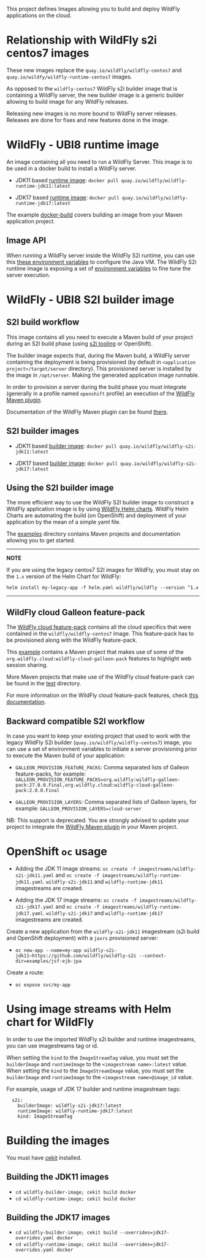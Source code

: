 This project defines Images allowing you to build and deploy WildFly applications on the cloud.

# Relationship with WildFly s2i centos7 images

These new images replace the `quay.io/wildfly/wildfly-centos7` and `quay.io/wildfy/wildfly-runtime-centos7` images.

As opposed to the `wildfly-centos7` WildFly s2i builder image that is containing a WildFly server, the new builder image 
is a generic builder allowing to build image for any WildFly releases.

Releasing new images is no more bound to WildFly server releases. Releases are done for fixes and new features done in the image.

# WildFly - UBI8 runtime image

An image containing all you need to run a WildFly Server. This image is to be used in a docker build to install a WildFly server.

* JDK11 based [runtime image](wildfly-runtime-image/image.yaml): `docker pull quay.io/wildfly/wildfly-runtime-jdk11:latest`

* JDK17 based [runtime image](wildfly-runtime-image/jdk17-overrides.yaml): `docker pull quay.io/wildfly/wildfly-runtime-jdk17:latest`

The example [docker-build](examples/docker-build) covers building an image from your Maven application project.

## Image API

When running a WildFly server inside the WildFly S2i runtime, you can use this [these environment variables](https://github.com/jboss-container-images/openjdk/blob/develop/modules/jvm/api/module.yaml) to configure the Java VM.
The WildFly S2i runtime image is exposing a set of [environment variables](https://github.com/wildfly/wildfly-cekit-modules/blob/main/jboss/container/wildfly/run/api/module.yaml) to fine tune the server execution.

# WildFly - UBI8 S2I builder image

## S2I build workflow

This image contains all you need to execute a Maven build of your project during an S2I build phase (using [s2i tooling](https://github.com/openshift/source-to-image) or OpenShift).

The builder image expects that, during the Maven build, a WildFly server containing the deployment is being provisioned (by default in `<application project>/target/server` directory). This provisioned server 
is installed by the image in `/opt/server`. Making the generated application image runnable.

In order to provision a server during the build phase you must integrate (generally in a profile named `openshift` profile) an execution of the  [WildFly Maven plugin](https://github.com/wildfly/wildfly-maven-plugin/).

Documentation of the WildFly Maven plugin can be found [there](https://docs.wildfly.org/wildfly-maven-plugin/).

## S2I builder images

* JDK11 based [builder image](wildfly-builder-image/image.yaml): `docker pull quay.io/wildfly/wildfly-s2i-jdk11:latest`

* JDK17 based [builder image](wildfly-builder-image/jdk17-overrides.yaml): `docker pull quay.io/wildfly/wildfly-s2i-jdk17:latest`


## Using the S2I builder image

The more efficient way to use the WildFly S2I builder image to construct a WildFly application image is by using [WildFly Helm charts](https://github.com/wildfly/wildfly-charts).
WildFly Helm Charts  are automating the build (on OpenShift) and deployment of your application by the mean of a simple yaml file.

The [examples](examples) directory contains Maven projects and documentation allowing you to get started.

----
**NOTE**

If you are using the legacy centos7 S2I images for WildFly, you must stay on the `1.x` version of the Helm Chart for WildFly:

```
helm install my-legacy-app -f helm.yaml wildfly/wildfly --version ^1.x
```
----

## WildFly cloud Galleon feature-pack

The [WildFly cloud feature-pack](https://github.com/wildfly-extras/wildfly-cloud-galleon-pack) contains all the cloud specifics that were contained in the `wildfly/wildfly-centos7` image.
This feature-pack has to be provisioned along with the WildFly feature-pack. 

This [example](examples/web-clustering) contains a Maven project that makes use of some of the `org.wildfly.cloud:wildfly-cloud-galleon-pack` 
features to highlight web session sharing.

More Maven projects that make use of the WildFly cloud feature-pack can be found in the [test](test) directory.

For more information on the WildFly cloud feature-pack features, check [this documentation](https://github.com/wildfly-extras/wildfly-cloud-galleon-pack/blob/main/README.md).

## Backward compatible S2I workflow

In case you want to keep your existing project that used to work with the legacy WildFly S2i builder (`quay.io/wildfly/wildfly-centos7`) image, you can use a set of environment variables 
to initiate a server provisioning prior to execute the Maven build of your application:

* `GALLEON_PROVISION_FEATURE_PACKS`: Comma separated lists of Galleon feature-packs, for example: 
`GALLEON_PROVISION_FEATURE_PACKS=org.wildfly:wildfly-galleon-pack:27.0.0.Final,org.wildfly.cloud:wildfly-cloud-galleon-pack:2.0.0.Final` 

* `GALLEON_PROVISION_LAYERS`: Comma separated lists of Galleon layers, for example: `GALLEON_PROVISION_LAYERS=cloud-server`

NB: This support is deprecated. You are strongly advised to update your project to integrate the [WildFly Maven plugin](https://github.com/wildfly/wildfly-maven-plugin/) in your Maven project.


# OpenShift `oc` usage

* Adding the JDK 11 image streams: `oc create -f imagestreams/wildfly-s2i-jdk11.yaml` and `oc create -f imagestreams/wildfly-runtime-jdk11.yaml`.
`wildfly-s2i-jdk11` and `wildfly-runtime-jdk11` imagestreams are created.

* Adding the JDK 17 image streams: `oc create -f imagestreams/wildfly-s2i-jdk17.yaml` and `oc create -f imagestreams/wildfly-runtime-jdk17.yaml`.
`wildfly-s2i-jdk17` and `wildfly-runtime-jdk17` imagestreams are created.

Create a new application from the `wildfly-s2i-jdk11` imagestream (s2i build and OpenShift deployment) with a `jaxrs` provisioned server:

* `oc new-app --name=my-app wildfly-s2i-jdk11~https://github.com/wildfly/wildfly-s2i --context-dir=examples/jsf-ejb-jpa`

Create a route:

* `oc expose svc/my-app`

# Using image streams with Helm chart for WildFly

In order to use the imported WildFly s2i builder and runtime imagestreams, you can use imagestreams tag or id.

When setting the `kind` to the `ImageStreamTag` value, you must set the `builderImage` and `runtimeImage` to the `<imagestream name>:latest` value.
When setting the `kind` to the `ImageStreamImage` value, you must set the `builderImage` and `runtimeImage` to the `<imagestream name>@image_id` value.

For example, usage of JDK 17 builder and runtime imagestream tags:

```
  s2i:
    builderImage: wildfly-s2i-jdk17:latest
    runtimeImage: wildfly-runtime-jdk17:latest
    kind: ImageStreamTag
```

# Building the images

You must have [cekit](https://github.com/cekit/cekit) installed.

## Building the JDK11 images

* `cd wildfly-builder-image; cekit build docker`
* `cd wildfly-runtime-image; cekit build docker`

## Building the JDK17 images

* `cd wildfly-builder-image; cekit build --overrides=jdk17-overrides.yaml docker`
* `cd wildfly-runtime-image; cekit build --overrides=jdk17-overrides.yaml docker`